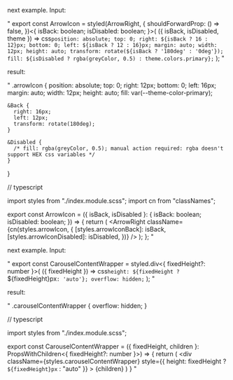 next example. Input:

"
export const ArrowIcon = styled(ArrowRight, {
    shouldForwardProp: () => false,
})<{
    isBack: boolean;
    isDisabled: boolean;
}>(
({ isBack, isDisabled, theme }) =>
    css`
        position: absolute;
        top: 0;
        right: ${isBack ? 16 : 12}px;
        bottom: 0;
        left: ${isBack ? 12 : 16}px;
        margin: auto;
        width: 12px;
        height: auto;
        transform: rotate(${isBack ? '180deg' : '0deg'});
        fill: ${isDisabled ? rgba(greyColor, 0.5) : theme.colors.primary};
    `
);
"

result:

"
.arrowIcon {
    position: absolute;
    top: 0;
    right: 12px;
    bottom: 0;
    left: 16px;
    margin: auto;
    width: 12px;
    height: auto;
    fill: var(--theme-color-primary);
    
    &Back {
      right: 16px;
      left: 12px;
      transform: rotate(180deg);
    }
  
    &Disabled {
      /* fill: rgba(greyColor, 0.5); manual action required: rgba doesn't support HEX css variables */
    }
}

// typescript

import styles from "./index.module.scss";
import cn from "classNames";

export const ArrowIcon = ({ isBack, isDisabled }: {
    isBack: boolean;
    isDisabled: boolean;
}) => {
  return (
    <ArrowRight
      className={cn(styles.arrowIcon, {
        [styles.arrowIconBack]: isBack,
        [styles.arrowIconDisabled]: isDisabled,
      })} 
    />
  );
};
"

next example. Input:

"
export const CarouselContentWrapper = styled.div<{ fixedHeight?: number }>(
    ({ fixedHeight }) => css`
        height: ${fixedHeight ? `${fixedHeight}px` : 'auto'};
        overflow: hidden;
    `
);
"

result:

"
.carouselContentWrapper {
    overflow: hidden;
}

// typescript

import styles from "./index.module.scss";

export const CarouselContentWrapper = ({ fixedHeight, children }: PropsWithChildren<{ fixedHeight?: number }>) => {
    return (
        <div
            className={styles.carouselContentWrapper}
            style={{
                height: fixedHeight ? `${fixedHeight}px` : "auto"
            }}
        >
            {children}
        </div>
    )
}
"